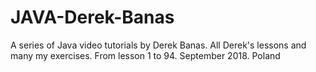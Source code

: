 # JAVA-Derek-Banas
A series of Java video tutorials by Derek Banas.
All Derek's lessons and many my exercises.
From lesson 1 to 94.
September 2018.
Poland
